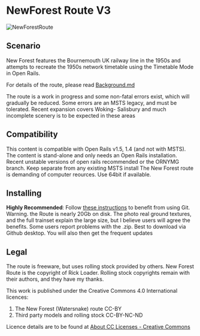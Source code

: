 # NewForest Route V3
![NewForestRoute](NfGit.jpg)

## Scenario

New Forest features the Bournemouth UK railway line in the 1950s and attempts to recreate the 1950s network timetable using the Timetable Mode in Open Rails.

For details of the route, please read [Background.md](Background.md)

The route is a work in progress and some non-fatal errors exist, which will gradually be reduced. Some errors are an MSTS legacy, and must be tolerated.
Recent expansion covers Woking- Salisbury and much incomplete scenery is to be expected in these areas

## Compatibility

This content is compatible with Open Rails v1.5, 1.4  (and not with MSTS). The content is stand-alone and only needs an Open Rails installation.
Recent unstable versions of open rails recommended or the ORNYMG branch. Keep separate from any existing MSTS install
The New Forest route is demanding of computer reources. Use 64bit if available.

## Installing

**Highly Recommended**: Follow [these instructions](https://www.dropbox.com/s/gh2f2pko4f1houj/Using%20routes%20published%20on%20GitHub%20v2.pdf?dl=0) to benefit from using Git.
Warning. the Route is nearly 20Gb on disk. The photo real ground textures, and the full trainset explain the large size, but I believe users will agree the benefits.
Some users report problems with the .zip. Best to download via Github desktop. You will also then get the frequent updates



## Legal

The route is freeware, but uses rolling stock provided by others. 
New Forest Route is the copyright of Rick Loader.
Rolling stock copyrights remain with their authors, and they have my thanks.

This work is published under the Creative Commons 4.0 International licences: 

1. The New Forest (Watersnake) route CC-BY 
2. Third party models and rolling stock CC-BY-NC-ND

Licence details are to be found at [About CC Licenses - Creative Commons](https://creativecommons.org/about/cclicenses/)
